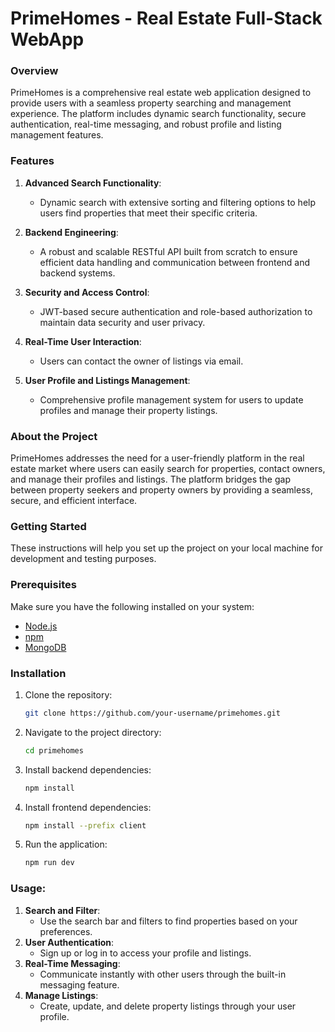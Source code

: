 # PrimeHomes - Real Estate Full-Stack WebApp

### Overview

PrimeHomes is a comprehensive real estate web application designed to provide users with a seamless property searching and management experience. The platform includes dynamic search functionality, secure authentication, real-time messaging, and robust profile and listing management features.

### Features

1. **Advanced Search Functionality**:
   - Dynamic search with extensive sorting and filtering options to help users find properties that meet their specific criteria.

2. **Backend Engineering**:
   - A robust and scalable RESTful API built from scratch to ensure efficient data handling and communication between frontend and backend systems.

3. **Security and Access Control**:
   - JWT-based secure authentication and role-based authorization to maintain data security and user privacy.

4. **Real-Time User Interaction**:
   - Users can contact the owner of listings via email.

5. **User Profile and Listings Management**:
   - Comprehensive profile management system for users to update profiles and manage their property listings.

### About the Project

PrimeHomes addresses the need for a user-friendly platform in the real estate market where users can easily search for properties, contact owners, and manage their profiles and listings. The platform bridges the gap between property seekers and property owners by providing a seamless, secure, and efficient interface.

### Getting Started

These instructions will help you set up the project on your local machine for development and testing purposes.

### Prerequisites

Make sure you have the following installed on your system:
- [Node.js](https://nodejs.org/)
- [npm](https://www.npmjs.com/)
- [MongoDB](https://www.mongodb.com/)

### Installation

1. Clone the repository:
   ```sh
   git clone https://github.com/your-username/primehomes.git

2. Navigate to the project directory:
   ```sh
   cd primehomes

3. Install backend dependencies:
   ```sh
   npm install

4. Install frontend dependencies:
   ```sh 
   npm install --prefix client

5. Run the application:
   ```sh
   npm run dev

### Usage:

1. **Search and Filter**: 
   - Use the search bar and filters to find properties based on your preferences.
2. **User Authentication**: 
   - Sign up or log in to access your profile and listings.
3. **Real-Time Messaging**: 
   - Communicate instantly with other users through the built-in messaging feature.
4. **Manage Listings**: 
   - Create, update, and delete property listings through your user profile.

